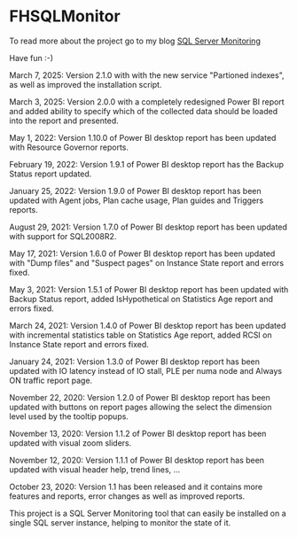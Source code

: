 # FHSQLMonitor
To read more about the project go to my blog [SQL Server Monitoring](https://www.haurumit.dk/sql-server-monitoring)

Have fun :-)

March 7, 2025: Version 2.1.0 with with the new service "Partioned indexes", as well as improved the installation script.

March 3, 2025: Version 2.0.0 with a completely redesigned Power BI report and added ability to specify which of the collected data should be loaded into the report and presented.

May 1, 2022: Version 1.10.0 of Power BI desktop report has been updated with Resource Governor reports.

February 19, 2022: Version 1.9.1 of Power BI desktop report has the Backup Status report updated.

January 25, 2022: Version 1.9.0 of Power BI desktop report has been updated with Agent jobs, Plan cache usage, Plan guides and Triggers reports.

August 29, 2021: Version 1.7.0 of Power BI desktop report has been updated with support for SQL2008R2.

May 17, 2021: Version 1.6.0 of Power BI desktop report has been updated with "Dump files" and "Suspect pages" on Instance State report and errors fixed.

May 3, 2021: Version 1.5.1 of Power BI desktop report has been updated with Backup Status report, added IsHypothetical on Statistics Age report and errors fixed.

March 24, 2021: Version 1.4.0 of Power BI desktop report has been updated with incremental statistics table on Statistics Age report, added RCSI on Instance State report and errors fixed.

January 24, 2021: Version 1.3.0 of Power BI desktop report has been updated with IO latency instead of IO stall, PLE per numa node and Always ON traffic report page.

November 22, 2020: Version 1.2.0 of Power BI desktop report has been updated with buttons on report pages allowing the select the dimension level used by the tooltip popups.

November 13, 2020: Version 1.1.2 of Power BI desktop report has been updated with visual zoom sliders.

November 12, 2020: Version 1.1.1 of Power BI desktop report has been updated with visual header help, trend lines, ...

October 23, 2020: Version 1.1 has been released and it contains more features and reports, error changes as well as improved reports.

This project is a SQL Server Monitoring tool that can easily be installed on a single SQL server instance, helping to monitor the state of it.
